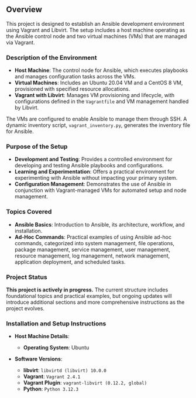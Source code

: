 ## Overview

This project is designed to establish an Ansible development environment using Vagrant and Libvirt. The setup includes a host machine operating as the Ansible control node and two virtual machines (VMs) that are managed via Vagrant.

### Description of the Environment

- **Host Machine**: The control node for Ansible, which executes playbooks and manages configuration tasks across the VMs.
- **Virtual Machines**: Includes an Ubuntu 20.04 VM and a CentOS 8 VM, provisioned with specified resource allocations.
- **Vagrant with Libvirt**: Manages VM provisioning and lifecycle, with configurations defined in the `Vagrantfile` and VM management handled by Libvirt.

The VMs are configured to enable Ansible to manage them through SSH. A dynamic inventory script, `vagrant_inventory.py`, generates the inventory file for Ansible.

### Purpose of the Setup

- **Development and Testing**: Provides a controlled environment for developing and testing Ansible playbooks and configurations.
- **Learning and Experimentation**: Offers a practical environment for experimenting with Ansible without impacting your primary system.
- **Configuration Management**: Demonstrates the use of Ansible in conjunction with Vagrant-managed VMs for automated setup and node management.

### Topics Covered

- **Ansible Basics**: Introduction to Ansible, its architecture, workflow, and installation.
- **Ad-Hoc Commands**: Practical examples of using Ansible ad-hoc commands, categorized into system management, file operations, package management, service management, user management, resource management, log management, network management, application deployment, and scheduled tasks.

### Project Status

**This project is actively in progress.** The current structure includes foundational topics and practical examples, but ongoing updates will introduce additional sections and more comprehensive instructions as the project evolves.

### Installation and Setup Instructions

- **Host Machine Details**:
  - **Operating System**: Ubuntu

- **Software Versions**:
  - **libvirt**: `libvirtd (libvirt) 10.0.0`
  - **Vagrant**: `Vagrant 2.4.1`
  - **Vagrant Plugin**: `vagrant-libvirt (0.12.2, global)`
  - **Python**: `Python 3.12.3`
